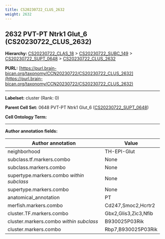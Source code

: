 ```yaml
---
title: CS20230722_CLUS_2632
weight: 2632
---
```

## 2632 PVT-PT Ntrk1 Glut_6 (CS20230722_CLUS_2632)
<b>Hierarchy: </b>
[CS20230722_CLAS_18](../CS20230722_CLAS_18) >
[CS20230722_SUBC_149](../CS20230722_SUBC_149) >
[CS20230722_SUPT_0648](../CS20230722_SUPT_0648) >
[CS20230722_CLUS_2632](../CS20230722_CLUS_2632)

**PURL:** [https://purl.brain-bican.org/taxonomy/CCN20230722/CS20230722_CLUS_2632](https://purl.brain-bican.org/taxonomy/CCN20230722/CS20230722_CLUS_2632)

---


**Labelset:** cluster (Rank: 0)

**Parent Cell Set:** 0648 PVT-PT Ntrk1 Glut_6 ([CS20230722_SUPT_0648](../CS20230722_SUPT_0648))



**Cell Ontology Term:** 

[MARKER GENES.]: #


---

[TRANSFERRED ANNOTATIONS.]: #


[AUTHOR ANNOTATION FIELDS.]: #


**Author annotation fields:**

| Author annotation | Value |
|-------------------|-------|
|neighborhood|TH-EPI-Glut|
|subclass.tf.markers.combo|None|
|subclass.markers.combo|None|
|supertype.markers.combo _within subclass_|None|
|supertype.markers.combo|None|
|anatomical_annotation|PT|
|merfish.markers.combo|Cd247,Smoc2,Hcrtr2|
|cluster.TF.markers.combo|Gbx2,Glis3,Zic3,Nfib|
|cluster.markers.combo _within subclass_|B930025P03Rik|
|cluster.markers.combo|Rbp7,B930025P03Rik|
